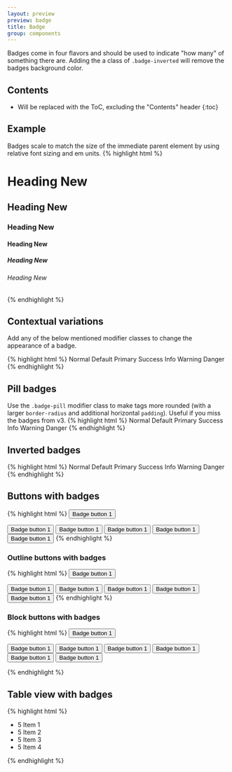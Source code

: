 ```yaml
---
layout: preview
preview: badge
title: Badge
group: components
---
```


Badges come in four flavors and should be used to indicate "how many" of something there are. Adding the a class of `.badge-inverted` will remove the badges background color.

## Contents

* Will be replaced with the ToC, excluding the "Contents" header
{:toc}

## Example
Badges scale to match the size of the immediate parent element by using relative font sizing and em units.
{% highlight html %}
<h1>Heading <span class="badge badge-default">New</span></h1>
<h2>Heading <span class="badge badge-default">New</span></h2>
<h3>Heading <span class="badge badge-default">New</span></h3>
<h4>Heading <span class="badge badge-default">New</span></h4>
<h5>Heading <span class="badge badge-default">New</span></h5>
<h6>Heading <span class="badge badge-default">New</span></h6>
{% endhighlight %}


## Contextual variations
Add any of the below mentioned modifier classes to change the appearance of a badge.

{% highlight html %}
<span class="badge">Normal</span>
<span class="badge badge-default">Default</span>
<span class="badge badge-primary">Primary</span>
<span class="badge badge-success">Success</span>
<span class="badge badge-info">Info</span>
<span class="badge badge-warning">Warning</span>
<span class="badge badge-danger">Danger</span>
{% endhighlight %}


## Pill badges
Use the `.badge-pill` modifier class to make tags more rounded (with a larger `border-radius` and additional horizontal `padding`). Useful if you miss the badges from v3.
{% highlight html %}
<span class="badge badge-pill">Normal</span>
<span class="badge badge-pill badge-default">Default</span>
<span class="badge badge-pill badge-primary">Primary</span>
<span class="badge badge-pill badge-success">Success</span>
<span class="badge badge-pill badge-info">Info</span>
<span class="badge badge-pill badge-warning">Warning</span>
<span class="badge badge-pill badge-danger">Danger</span>
{% endhighlight %}


## Inverted badges
{% highlight html %}
<span class="badge badge-inverted">Normal</span>
<span class="badge badge-default badge-inverted">Default</span>
<span class="badge badge-primary badge-inverted">Primary</span>
<span class="badge badge-success badge-inverted">Success</span>
<span class="badge badge-info badge-inverted">Info</span>
<span class="badge badge-warning badge-inverted">Warning</span>
<span class="badge badge-danger badge-inverted">Danger</span>
{% endhighlight %}

## Buttons with badges

{% highlight html %}
<button class="btn btn-secondary">
  Badge button
  <span class="badge">1</span>
</button>

<button class="btn btn-primary">
  Badge button
  <span class="badge badge-primary">1</span>
</button>

<button class="btn btn-success">
  Badge button
  <span class="badge badge-success">1</span>
</button>

<button class="btn btn-info">
  Badge button
  <span class="badge badge-info badge-pill">1</span>
</button>

<button class="btn btn-warning">
  Badge button
  <span class="badge badge-warning badge-pill">1</span>
</button>

<button class="btn btn-danger">
  Badge button
  <span class="badge badge-danger badge-pill">1</span>
</button>
{% endhighlight %}

### Outline buttons with badges
{% highlight html %}
<button class="btn btn-outline-secondary">
  Badge button
  <span class="badge badge-inverted">1</span>
</button>

<button class="btn btn-outline-primary">
  Badge button
  <span class="badge badge-primary badge-inverted">1</span>
</button>

<button class="btn btn-outline-success">
  Badge button
  <span class="badge badge-success badge-inverted">1</span>
</button>

<button class="btn btn-outline-info">
  Badge button
  <span class="badge badge-info badge-inverted">1</span>
</button>

<button class="btn btn-outline-warning">
  Badge button
  <span class="badge badge-warning badge-inverted">1</span>
</button>

<button class="btn btn-outline-danger">
  Badge button
  <span class="badge badge-danger badge-inverted">1</span>
</button>
{% endhighlight %}

### Block buttons with badges
{% highlight html %}
<button class="btn btn-secondary btn-block">
  Badge button
  <span class="badge">1</span>
</button>

<button class="btn btn-primary btn-block">
  Badge button
  <span class="badge badge-primary">1</span>
</button>

<button class="btn btn-success btn-block">
  Badge button
  <span class="badge badge-success">1</span>
</button>

<button class="btn btn-info btn-block">
  Badge button
  <span class="badge badge-info badge-pill">1</span>
</button>

<button class="btn btn-warning btn-block">
  Badge button
  <span class="badge badge-warning badge-pill">1</span>
</button>

<button class="btn btn-danger btn-block">
  Badge button
  <span class="badge badge-danger badge-pill">1</span>
</button>

<button class="btn btn-outline-primary btn-block">
  Badge button
  <span class="badge badge-primary badge-inverted">1</span>
</button>

{% endhighlight %}


## Table view with badges

{% highlight html %}
<ul class="table-view">
  <li class="table-view-cell">
    <a class="navigate-right">
      <span class="badge">5</span>
      Item 1
    </a>
  </li>
  <li class="table-view-cell">
    <a class="navigate-right">
      <span class="badge badge-pill">5</span>
      Item 2
    </a>
  </li>
  <li class="table-view-cell">
    <a class="navigate-right">
      <span class="badge badge-pill badge-default">5</span>
      Item 3
    </a>
  </li>
  <li class="table-view-cell">
    <a class="navigate-right">
      <span class="badge badge-pill badge-danger">5</span>
      Item 4
    </a>
  </li>
</ul>
{% endhighlight %}
